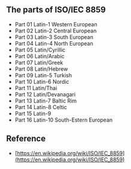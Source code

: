 
## The parts of ISO/IEC 8859

- Part 01 Latin-1 Western European
- Part 02 Latin-2 Central European
- Part 03 Latin-3 South European
- Part 04 Latin-4 North European
- Part 05 Latin/Cyrillic
- Part 06 Latin/Arabic
- Part 07 Latin/Greek
- Part 08 Latin/Hebrew
- Part 09 Latin-5 Turkish
- Part 10 Latin-6 Nordic
- Part 11 Latin/Thai
- Part 12 Latin/Devanagari
- Part 13 Latin-7 Baltic Rim
- Part 14 Latin-8 Celtic
- Part 15 Latin-9
- Part 16 Latin-10 South-Estern European

## Reference

- [https://en.wikipedia.org/wiki/ISO/IEC_8859](https://en.wikipedia.org/wiki/ISO/IEC_8859)
